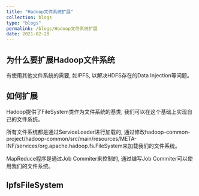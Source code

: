 ```yaml
---
title: "Hadoop文件系统扩展"
collection: blogs
type: "blogs"
permalink: /blogs/Hadoop文件系统扩展
date: 2021-02-20
---
```


## 为什么要扩展Hadoop文件系统
有使用其他文件系统的需要, 如IPFS, 以解决HDFS存在的Data Injection等问题。

## 如何扩展
Hadoop提供了FileSystem类作为文件系统的基类, 我们可以在这个基础上实现自己的文件系统。

所有文件系统都是通过ServiceLoader进行加载的, 通过修改hadoop-common-project/hadoop-common/src/main/resources/META-INF/services/org.apache.hadoop.fs.FileSystem来加载我们的文件系统。

MapReduce程序是通过Job Commiter来控制的, 通过编写Job Commiter可以使用我们的文件系统。

## IpfsFileSystem